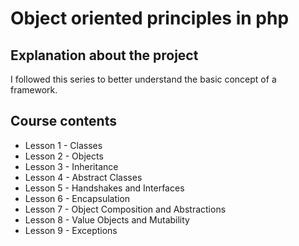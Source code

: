 # Object oriented principles in php

## Explanation about the project

I followed this series to better understand the basic concept of a framework.

## Course contents

* Lesson 1 - Classes
* Lesson 2 - Objects
* Lesson 3 - Inheritance
* Lesson 4 - Abstract Classes
* Lesson 5 - Handshakes and Interfaces
* Lesson 6 - Encapsulation
* Lesson 7 - Object Composition and Abstractions
* Lesson 8 - Value Objects and Mutability
* Lesson 9 - Exceptions
